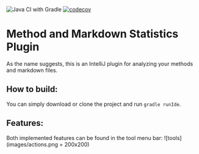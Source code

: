 ![Java CI with Gradle](https://github.com/bbrockbernd/method_statistics/workflows/Java%20CI%20with%20Gradle/badge.svg)
[![codecov](https://codecov.io/gh/bbrockbernd/method_statistics/branch/master/graph/badge.svg)](https://codecov.io/gh/bbrockbernd/method_statistics)

Method and Markdown Statistics Plugin
=====================================

As the name suggests, this is an IntelliJ plugin for analyzing your methods and markdown files.

How to build:
-------------
You can simply download or clone the project and run `gradle runIde`.

Features:
---------
Both implemented features can be found in the tool menu bar:
![tools](images/actions.png = 200x200)